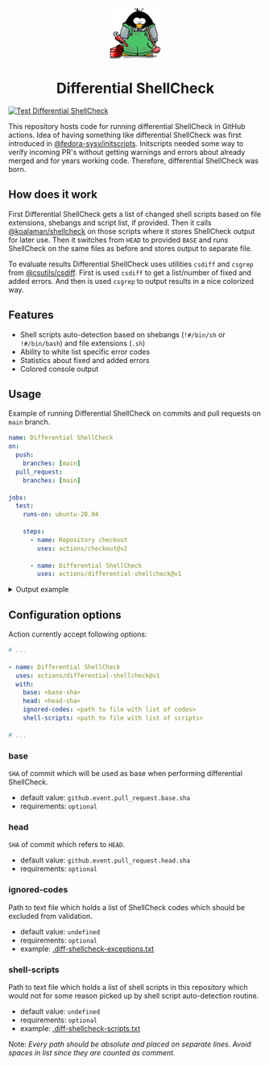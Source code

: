 <p align="center">
  <img src="https://github.com/redhat-plumbers-in-action/team/blob/70f67465cc46e02febb16aaa1cace2ceb82e6e5c/members/green-plumber.png" width="100" />
  <h1 align="center">Differential ShellCheck</h1>
</p>

[![Test Differential ShellCheck](https://github.com/redhat-plumbers-in-action/differential-shellcheck/actions/workflows/shellcheck_test.yml/badge.svg)](https://github.com/redhat-plumbers-in-action/differential-shellcheck/actions/workflows/shellcheck_test.yml)

This repository hosts code for running differential ShellCheck in GitHub actions. Idea of having something like differential ShellCheck was first introduced in [@fedora-sysv/initscripts](https://github.com/fedora-sysv/initscripts). Initscripts needed some way to verify incoming PR's without getting warnings and errors about already merged and for years working code. Therefore, differential ShellCheck was born.

## How does it work

First Differential ShellCheck gets a list of changed shell scripts based on file extensions, shebangs and script list, if provided. Then it calls [@koalaman/shellcheck](https://github.com/koalaman/shellcheck) on those scripts where it stores ShellCheck output for later use. Then it switches from `HEAD` to provided `BASE` and runs ShellCheck on the same files as before and stores output to separate file.

To evaluate results Differential ShellCheck uses utilities `csdiff` and `csgrep` from [@csutils/csdiff](https://github.com/csutils/csdiff). First is used `csdiff` to get a list/number of fixed and added errors. And then is used `csgrep` to output results in a nice colorized way.

## Features

* Shell scripts auto-detection based on shebangs (`!#/bin/sh` or `!#/bin/bash`) and file extensions (`.sh`)
* Ability to white list specific error codes
* Statistics about fixed and added errors
* Colored console output

## Usage

Example of running Differential ShellCheck on commits and pull requests on `main` branch.

```yml
name: Differential ShellCheck
on:
  push:
    branches: [main]
  pull_request:
    branches: [main]

jobs:
  test:
    runs-on: ubuntu-20.04

    steps: 
      - name: Repository checkout
        uses: actions/checkout@v2

      - name: Differential ShellCheck
        uses: actions/differential-shellcheck@v1
```

<details>
  <summary>Output example</summary>
  <img src="doc/images/output-example.png" width="800" />
</details>

## Configuration options

Action currently accept following options:

```yml
# ...

- name: Differential ShellCheck
  uses: actions/differential-shellcheck@v1
  with:
    base: <base-sha>
    head: <head-sha>
    ignored-codes: <path to file with list of codes>
    shell-scripts: <path to file with list of scripts>

# ...
```

### base

`SHA` of commit which will be used as base when performing differential ShellCheck.

* default value: `github.event.pull_request.base.sha`
* requirements: `optional`

### head

`SHA` of commit which refers to `HEAD`.

* default value: `github.event.pull_request.head.sha`
* requirements: `optional`

### ignored-codes

Path to text file which holds a list of ShellCheck codes which should be excluded from validation.

* default value: `undefined`
* requirements: `optional`
* example: [.diff-shellcheck-exceptions.txt](.github/.diff-shellcheck-exceptions.txt)

### shell-scripts

Path to text file which holds a list of shell scripts in this repository which would not for some reason picked up by shell script auto-detection routine.

* default value: `undefined`
* requirements: `optional`
* example: [.diff-shellcheck-scripts.txt](.github/.diff-shellcheck-scripts.txt)

Note: _Every path should be absolute and placed on separate lines. Avoid spaces in list since they are counted as comment._

